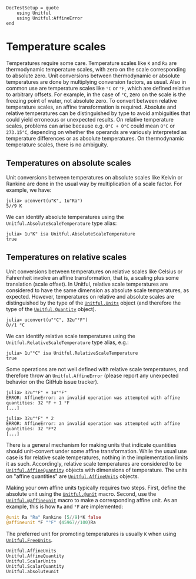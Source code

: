 ```@meta
DocTestSetup = quote
    using Unitful
    using Unitful:AffineError
end
```
# Temperature scales

Temperatures require some care. Temperature scales like `K` and `Ra` are thermodynamic
temperature scales, with zero on the scale corresponding to absolute zero. Unit conversions
between thermodynamic or absolute temperatures are done by multiplying conversion factors,
as usual. Also in common use are temperature scales like `°C` or `°F`, which are defined
relative to arbitrary offsets. For example, in the case of `°C`, zero on the scale is the
freezing point of water, not absolute zero. To convert between relative temperature scales,
an affine transformation is required. Absolute and relative temperatures can be
distinguished by type to avoid ambiguities that could yield erroneous or unexpected results.
On relative temperature scales, problems can arise because e.g. `0°C + 0°C` could mean `0°C`
or `273.15°C`, depending on whether the operands are variously interpreted as temperature
differences or as absolute temperatures. On thermodynamic temperature scales, there is no
ambiguity.

## Temperatures on absolute scales

Unit conversions between temperatures on absolute scales like Kelvin or Rankine are done in
the usual way by multiplication of a scale factor. For example, we have:

```jldoctest
julia> uconvert(u"K", 1u"Ra")
5//9 K
```

We can identify absolute temperatures using the `Unitful.AbsoluteScaleTemperature` type
alias:

```jldoctest
julia> 1u"K" isa Unitful.AbsoluteScaleTemperature
true
```

## Temperatures on relative scales

Unit conversions between temperatures on relative scales like Celsius or Fahrenheit involve
an affine transformation, that is, a scaling plus some translation (scale offset). In
Unitful, relative scale temperatures are considered to have the same dimension as absolute
scale temperatures, as expected. However, temperatures on relative and absolute scales are
distinguished by the type of the [`Unitful.Units`](@ref) object (and therefore the type of
the [`Unitful.Quantity`](@ref) object).

```jldoctest
julia> uconvert(u"°C", 32u"°F")
0//1 °C
```

We can identify relative scale temperatures using the `Unitful.RelativeScaleTemperature`
type alias, e.g.:

```jldoctest
julia> 1u"°C" isa Unitful.RelativeScaleTemperature
true
```

Some operations are not well defined with relative scale temperatures, and therefore throw
an `Unitful.AffineError` (please report any unexpected behavior on the GitHub issue
tracker).

```jldoctest
julia> 32u"°F" + 1u"°F"
ERROR: AffineError: an invalid operation was attempted with affine quantities: 32 °F + 1 °F
[...]

julia> 32u"°F" * 2
ERROR: AffineError: an invalid operation was attempted with affine quantities: 32 °F*2
[...]
```

There is a general mechanism for making units that indicate quantities should unit-convert
under some affine transformation. While the usual use case is for relative scale
temperatures, nothing in the implementation limits it as such. Accordingly, relative scale
temperatures are considered to be [`Unitful.AffineQuantity`](@ref) objects with dimensions
of temperature. The units on "affine quantities" are [`Unitful.AffineUnits`](@ref) objects.

Making your own affine units typically requires two steps. First, define the absolute unit
using the [`Unitful.@unit`](@ref) macro. Second, use the [`Unitful.@affineunit`](@ref) macro
to make a corresponding affine unit. As an example, this is how `Ra` and `°F` are
implemented:

```julia
@unit Ra "Ra" Rankine (5//9)*K false
@affineunit °F "°F" (45967//100)Ra
```

The preferred unit for promoting temperatures is usually `K` when using
[`Unitful.FreeUnits`](@ref).

```@docs
Unitful.AffineUnits
Unitful.AffineQuantity
Unitful.ScalarUnits
Unitful.ScalarQuantity
Unitful.absoluteunit
```
